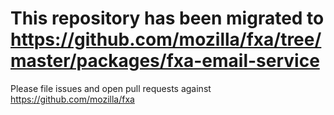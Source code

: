 # This repository has been migrated to https://github.com/mozilla/fxa/tree/master/packages/fxa-email-service

Please file issues and open pull requests against https://github.com/mozilla/fxa

